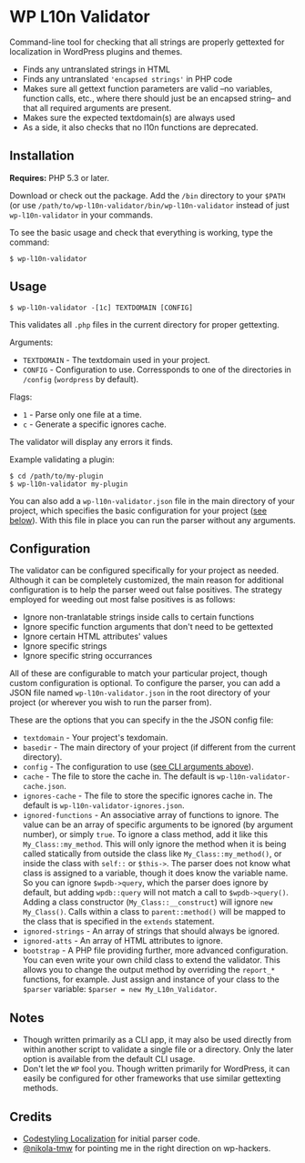 WP L10n Validator
=================

Command-line tool for checking that all strings are properly gettexted for localization in WordPress plugins and themes.

* Finds any untranslated strings in HTML
* Finds any untranslated `'encapsed strings'` in PHP code
* Makes sure all gettext function parameters are valid –no variables, function
  calls, etc., where there should just be an encapsed string– and that all required
  arguments are present.
* Makes sure the expected textdomain(s) are always used
* As a side, it also checks that no l10n functions are deprecated.

Installation
------------

**Requires:** PHP 5.3 or later.

Download or check out the package. Add the `/bin` directory to your `$PATH` (or use
`/path/to/wp-l10n-validator/bin/wp-l10n-validator` instead of just `wp-l10n-validator`
in your commands.

To see the basic usage and check that everything is working, type the command:

`$ wp-l10n-validator`

Usage
-----

`$ wp-l10n-validator -[1c] TEXTDOMAIN [CONFIG]`

This validates all `.php` files in the current directory for proper gettexting.

Arguments:
 * `TEXTDOMAIN` - The textdomain used in your project.
 * `CONFIG` - Configuration to use. Corressponds to one of the directories in `/config` (`wordpress` by default).

Flags:
 * `1` - Parse only one file at a time.
 * `c` - Generate a specific ignores cache.

The validator will display any errors it finds.

Example validating a plugin:

```
$ cd /path/to/my-plugin
$ wp-l10n-validator my-plugin
```

You can also add a `wp-l10n-validator.json` file in the main directory of your
project, which specifies the basic configuration for your project ([see below](#Configuration)).
With this file in place you can run the parser without any arguments.

Configuration
-------------

The validator can be configured specifically for your project as needed. Although it
can be completely customized, the main reason for additional configuration is to help
the parser weed out false positives. The strategy employed for weeding out most false
positives is as follows:

* Ignore non-tranlatable strings inside calls to certain functions
* Ignore specific function arguments that don't need to be gettexted
* Ignore certain HTML attributes' values
* Ignore specific strings
* Ignore specific string occurrances

All of these are configurable to match your particular project, though custom
configuration is optional. To configure the parser, you can add a JSON file named
`wp-l10n-validator.json` in the root directory of your project (or wherever you wish
to run the parser from).

These are the options that you can specify in the the JSON config file:

 * `textdomain` - Your project's texdomain.
 * `basedir` - The main directory of your project (if different from the current directory).
 * `config` - The configuration to use ([see CLI arguments above](#Usage)).
 * `cache` - The file to store the cache in. The default is `wp-l10n-validator-cache.json`.
 * `ignores-cache` - The file to store the specific ignores cache in. The default is `wp-l10n-validator-ignores.json`.
 * `ignored-functions` - An associative array of functions to ignore. The value can be
   an array of specific arguments to be ignored (by argument number), or simply `true`.
   To ignore a class method, add it like this `My_Class::my_method`. This will only
   ignore the method when it is being called statically from outside the class like
   `My_Class::my_method()`, or inside the class with `self::` or `$this->`. The parser
   does not know what class is assigned to a variable, though it does know the
   variable name. So you can ignore `$wpdb->query`, which the parser does ignore by
   default, but adding `wpdb::query` will not match a call to `$wpdb->query()`. Adding
   a class constructor (`My_Class::__construct`) will ignore `new My_Class()`. Calls
   within a class to `parent::method()` will be mapped to the class that is specified
   in the `extends` statement.
 * `ignored-strings` - An array of strings that should always be ignored.
 * `ignored-atts` - An array of HTML attributes to ignore.
 * `bootstrap` - A PHP file providing further, more advanced configuration. You can
   even write your own child class to extend the validator. This allows you to change
   the output method by overriding the `report_*` functions, for example. Just assign
   and instance of your class to the `$parser` variable: `$parser = new My_L10n_Validator`.

Notes
-----

* Though written primarily as a CLI app, it may also be used directly from within
  another script to validate a single file or a directory. Only the later option is
  available from the default CLI usage.
* Don't let the `WP` fool you. Though written primarily for WordPress, it can easily
  be configured for other frameworks that use similar gettexting methods.

Credits
-------

* [Codestyling Localization](http://wordpress.org/plugins/codestyling-localization/) for initial parser code.
* [@nikola-tmw](https://github.com/nikolov-tmw) for pointing me in the right direction on wp-hackers.
